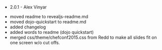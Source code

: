 
* 2.0.1 - Alex Vinyar
- moved readme to revealjs-readme.md
- moved dojo-quickstart to readme.md
- added changelog
- added words to readme (dojo quickstart)
- merged css/theme/chefconf2015.css from Redd to make all slides fit on one screen w/o cut offs.
